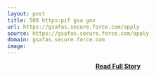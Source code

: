 ```yaml
---
layout: post
title: 500 https:pif gsa gov
url: https://gsafas.secure.force.com/apply
source: https://gsafas.secure.force.com/apply
domain: gsafas.secure.force.com
image: 
---
```


<p></p>
<center><p><a href="https://gsafas.secure.force.com/apply" style='padding:25px; font-sze:18px; font-weight: bold;'>Read Full Story</a></p></center>
